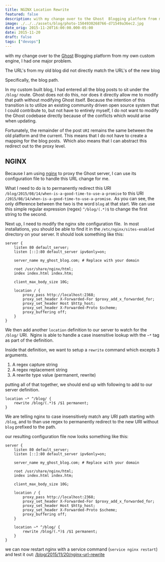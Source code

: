 ```yaml
---
title: NGINX Location Rewrite
featured: false
description: with my change over to the Ghost  Blogging platform from myown custom engine, I had one major problem.The URL's from my old blog did not directly match the URL's of the new blogSpecifically, the blog path.In my custom built blog, I had entered all the blog posts to sit under the /blog/ route. Ghost does not do this, nor does it directly allow me to modifythat path without modifying Ghost itself. Because the intention of thistransition is to utilize an existing communi
image: ./../../assets/blog/photo-1504930268766-d71549a36ec2.jpg
date_orig: 2015-11-20T16:00:00.000-05:00
date: 2015-11-20
draft: false
tags: ["devops"]
---
```


with my change over to the [Ghost](http://ghost.org/?ref=blog.christophervachon.com) Blogging platform from my own custom engine, I had one major problem.

The URL's from my old blog did not directly match the URL's of the new blog

Specifically, the blog path.

In my custom built blog, I had entered all the blog posts to sit under the `/blog/` route. Ghost does not do this, nor does it directly allow me to modify that path without modifying Ghost itself. Because the intention of this transition is to utilize an existing community driven open source system that I could contribute to, but not have to entirely myself, I do not want to modify the Ghost codebase directly because of the conflicts which would arise when updating.

Fortunately, the remainder of the post `URI` remains the same between the old platform and the current. This means that I do not have to create a mapping for the blog posts.  Which also means that I can abstract this redirect out to the proxy level.

## NGINX

Because I am using [nginx](https://www.nginx.com/?ref=blog.christophervachon.com) to proxy the Ghost server, I can use its configuration file to handle this URL change for me.

What I need to do is to permanently redirect this URI `/blog/2015/08/14/when-is-a-good-time-to-use-a-promise` to this URI `/2015/08/14/when-is-a-good-time-to-use-a-promise`.  As you can see, the only difference between the two is the word `blog` at that start. We can use this simple regular expression (regex) `^/blog/(.*)$` to change the first string to the second.

Next up, I need to modify the nginx site configuration file.  In most installations, you should be able to find it in the `/etc/nginx/sites-enabled` directory on your server. It should look something like this:

```
server {
    listen 80 default_server;
    listen [::]:80 default_server ipv6only=on;

    server_name my_ghost_blog.com; # Replace with your domain

    root /usr/share/nginx/html;
    index index.html index.htm;

    client_max_body_size 10G;

    location / {
        proxy_pass http://localhost:2368;
        proxy_set_header X-Forwarded-For $proxy_add_x_forwarded_for;
        proxy_set_header Host $http_host;
        proxy_set_header X-Forwarded-Proto $scheme;
        proxy_buffering off;
    }
}
```

We then add another `location` definition to our server to watch for the `/blog/` URI.  Nginx is able to handle a case insensitive lookup with the `~*` tag as part of the definition.

Inside that definition, we want to setup a `rewrite` command which excepts 3 arguments.

1.  A regex capture string
2.  A regex replacement string
3.  A rewrite type value (permanent, rewrite)

putting all of that together, we should end up with following to add to our server definition.

```
location ~* ^/blog/ {
    rewrite /blog/(.*)$ /$1 permanent;
}
```

We are telling nginx to case insensitively match any URI path starting with `/blog`, and to than use regex to permanently redirect to the new URI without `blog` prefixed to the path.

our resulting configuration file now looks something like this:

```
server {
    listen 80 default_server;
    listen [::]:80 default_server ipv6only=on;

    server_name my_ghost_blog.com; # Replace with your domain

    root /usr/share/nginx/html;
    index index.html index.htm;

    client_max_body_size 10G;

    location / {
        proxy_pass http://localhost:2368;
        proxy_set_header X-Forwarded-For $proxy_add_x_forwarded_for;
        proxy_set_header Host $http_host;
        proxy_set_header X-Forwarded-Proto $scheme;
        proxy_buffering off;
    }

    location ~* ^/blog/ {
        rewrite /blog/(.*)$ /$1 permanent;
    }
}
```

we can now restart nginx with a service command (`service nginx restart`) and test it out: [/blog/2015/11/20/nginx-url-rewrite](https://blog.christophervachon.com/blog/2015/11/20/nginx-url-rewrite)
